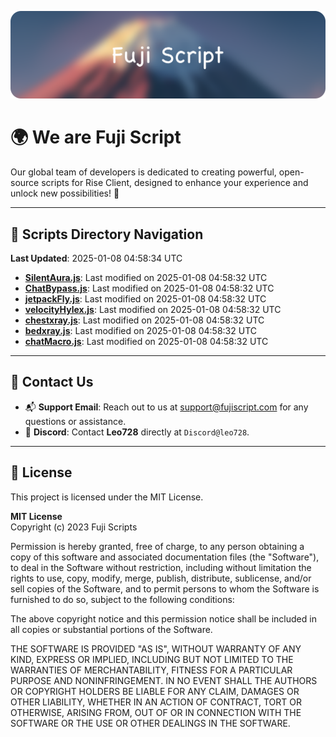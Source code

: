 ![Banner](.github/b.webp)

# 🌍 **We are Fuji Script**

Our global team of developers is dedicated to creating powerful, open-source scripts for Rise Client, designed to enhance your experience and unlock new possibilities! 🌟

---
<!-- SCRIPTS_NAVIGATION_START -->
## 📂 **Scripts Directory Navigation**

**Last Updated**: 2025-01-08 04:58:34 UTC

- **[SilentAura.js](scripts/SilentAura.js)**: Last modified on 2025-01-08 04:58:32 UTC
- **[ChatBypass.js](scripts/ChatBypass.js)**: Last modified on 2025-01-08 04:58:32 UTC
- **[jetpackFly.js](scripts/jetpackFly.js)**: Last modified on 2025-01-08 04:58:32 UTC
- **[velocityHylex.js](scripts/velocityHylex.js)**: Last modified on 2025-01-08 04:58:32 UTC
- **[chestxray.js](scripts/chestxray.js)**: Last modified on 2025-01-08 04:58:32 UTC
- **[bedxray.js](scripts/bedxray.js)**: Last modified on 2025-01-08 04:58:32 UTC
- **[chatMacro.js](scripts/chatMacro.js)**: Last modified on 2025-01-08 04:58:32 UTC

<!-- SCRIPTS_NAVIGATION_END -->

---

## 💬 **Contact Us**  
- 📬 **Support Email**: Reach out to us at [support@fujiscript.com](mailto:support@fujiscript.com) for any questions or assistance.  
- 💬 **Discord**: Contact **Leo728** directly at `Discord@leo728`.

---

## 📜 **License**

This project is licensed under the MIT License.  

**MIT License**  
Copyright (c) 2023 Fuji Scripts  

Permission is hereby granted, free of charge, to any person obtaining a copy of this software and associated documentation files (the "Software"), to deal in the Software without restriction, including without limitation the rights to use, copy, modify, merge, publish, distribute, sublicense, and/or sell copies of the Software, and to permit persons to whom the Software is furnished to do so, subject to the following conditions:  

The above copyright notice and this permission notice shall be included in all copies or substantial portions of the Software.  

THE SOFTWARE IS PROVIDED "AS IS", WITHOUT WARRANTY OF ANY KIND, EXPRESS OR IMPLIED, INCLUDING BUT NOT LIMITED TO THE WARRANTIES OF MERCHANTABILITY, FITNESS FOR A PARTICULAR PURPOSE AND NONINFRINGEMENT. IN NO EVENT SHALL THE AUTHORS OR COPYRIGHT HOLDERS BE LIABLE FOR ANY CLAIM, DAMAGES OR OTHER LIABILITY, WHETHER IN AN ACTION OF CONTRACT, TORT OR OTHERWISE, ARISING FROM, OUT OF OR IN CONNECTION WITH THE SOFTWARE OR THE USE OR OTHER DEALINGS IN THE SOFTWARE.  
